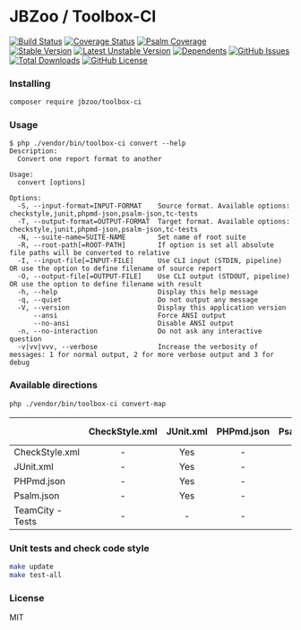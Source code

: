 # JBZoo / Toolbox-CI

[![Build Status](https://travis-ci.org/JBZoo/Toolbox-CI.svg)](https://travis-ci.org/JBZoo/Toolbox-CI)    [![Coverage Status](https://coveralls.io/repos/JBZoo/Toolbox-CI/badge.svg)](https://coveralls.io/github/JBZoo/Toolbox-CI)    [![Psalm Coverage](https://shepherd.dev/github/JBZoo/Toolbox-CI/coverage.svg)](https://shepherd.dev/github/JBZoo/Toolbox-CI)    
[![Stable Version](https://poser.pugx.org/jbzoo/toolbox-ci/version)](https://packagist.org/packages/jbzoo/toolbox-ci)    [![Latest Unstable Version](https://poser.pugx.org/jbzoo/toolbox-ci/v/unstable)](https://packagist.org/packages/jbzoo/toolbox-ci)    [![Dependents](https://poser.pugx.org/jbzoo/toolbox-ci/dependents)](https://packagist.org/packages/jbzoo/toolbox-ci/dependents?order_by=downloads)    [![GitHub Issues](https://img.shields.io/github/issues/jbzoo/toolbox-ci)](https://github.com/JBZoo/Toolbox-CI/issues)    [![Total Downloads](https://poser.pugx.org/jbzoo/toolbox-ci/downloads)](https://packagist.org/packages/jbzoo/toolbox-ci/stats)    [![GitHub License](https://img.shields.io/github/license/jbzoo/toolbox-ci)](https://github.com/JBZoo/Toolbox-CI/blob/master/LICENSE)



### Installing

```sh
composer require jbzoo/toolbox-ci
```

### Usage

```
$ php ./vendor/bin/toolbox-ci convert --help
Description:
  Convert one report format to another

Usage:
  convert [options]

Options:
  -S, --input-format=INPUT-FORMAT    Source format. Available options: checkstyle,junit,phpmd-json,psalm-json,tc-tests
  -T, --output-format=OUTPUT-FORMAT  Target format. Available options: checkstyle,junit,phpmd-json,psalm-json,tc-tests
  -N, --suite-name=SUITE-NAME        Set name of root suite
  -R, --root-path[=ROOT-PATH]        If option is set all absolute file paths will be converted to relative
  -I, --input-file[=INPUT-FILE]      Use CLI input (STDIN, pipeline) OR use the option to define filename of source report
  -O, --output-file[=OUTPUT-FILE]    Use CLI output (STDOUT, pipeline) OR use the option to define filename with result
  -h, --help                         Display this help message
  -q, --quiet                        Do not output any message
  -V, --version                      Display this application version
      --ansi                         Force ANSI output
      --no-ansi                      Disable ANSI output
  -n, --no-interaction               Do not ask any interactive question
  -v|vv|vvv, --verbose               Increase the verbosity of messages: 1 for normal output, 2 for more verbose output and 3 for debug

```


### Available directions

```sh
php ./vendor/bin/toolbox-ci convert-map
```

|                  | CheckStyle.xml | JUnit.xml | PHPmd.json | Psalm.json | TeamCity - Tests |
|:-----------------|:--------------:|:---------:|:----------:|:----------:|:----------------:|
| CheckStyle.xml   |       -        |    Yes    |     -      |     -      |       Yes        |
| JUnit.xml        |       -        |    Yes    |     -      |     -      |       Yes        |
| PHPmd.json       |       -        |    Yes    |     -      |     -      |       Yes        |
| Psalm.json       |       -        |    Yes    |     -      |     -      |       Yes        |
| TeamCity - Tests |       -        |     -     |     -      |     -      |        -         |


### Unit tests and check code style

```sh
make update
make test-all
```


### License

MIT
